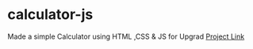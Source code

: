 # calculator-js
Made a simple Calculator using HTML ,CSS &amp; JS for Upgrad 
<a href="https://himanshudadheech.github.io/calculator-js/cal.html" alt="link">Project Link</a>
